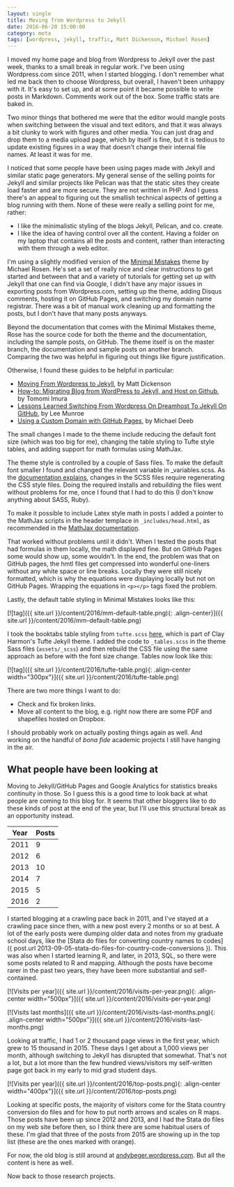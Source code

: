 ```yaml
---
layout: single
title: Moving from Wordpress to Jekyll
date: 2016-06-20 15:00:00
category: meta
tags: [wordpress, jekyll, traffic, Matt Dickenson, Michael Rosen]
---
```


I moved my home page and blog from Wordpress to Jekyll over the past week, thanks to a small break in regular work. I've been using Wordpress.com since 2011, when I started blogging. I don't remember what led me back then to choose Wordpress, but overall, I haven't been unhappy with it. It's easy to set up, and at some point it became possible to write posts in Markdown. Comments work out of the box. Some traffic stats are baked in. 

Two minor things that bothered me were that the editor would mangle posts when switching between the visual and text editors, and that it was always a bit clunky to work with figures and other media. You can just drag and drop them to a media upload page, which by itself is fine, but it is tedious to update existing figures in a way that doesn't change their internal file names. At least it was for me. 

I noticed that some people have been using pages made with Jekyll and similar static page generators. My general sense of the selling points for Jekyll and similar projects like Pelican was that the static sites they create load faster and are more secure. They are not written in PHP. And I guess there's an appeal to figuring out the smallish technical aspects of getting a blog running with them. None of these were really a selling point for me, rather:

- I like the minimalistic styling of the blogs Jekyll, Pelican, and co. create. 
- I like the idea of having control over all the content. Having a folder on my laptop that contains all the posts and content, rather than interacting with them through a web editor. 

I'm using a slightly modified version of the [Minimal Mistakes](https://mmistakes.github.io/minimal-mistakes/) theme by Michael Rosen. He's set a set of really nice and clear instructions to get started and between that and a variety of tutorials for getting set up with Jekyll that one can find via Google, I didn't have any major issues in exporting posts from Wordpress.com, setting up the theme, adding Disqus comments, hosting it on GitHub Pages, and switching my domain name registrar. There was a bit of manual work cleaning up and formatting the posts, but I don't have that many posts anyways. 

Beyond the documentation that comes with the Minimal Mistakes theme, Rose has the source code for both the theme and the documentation, including the sample posts, on GitHub. The theme itself is on the master branch, the documentation and sample posts on another branch. Comparing the two was helpful in figuring out things like figure justification. 

Otherwise, I found these guides to be helpful in particular:

- [Moving From Wordpress to Jekyll](http://mattdickenson.com/2016/02/29/moving-from-wordpress-to-jekyll/), by Matt Dickenson
- [How-to: Migrating Blog from WordPress to Jekyll, and Host on Github](http://www.girliemac.com/blog/2013/12/27/wordpress-to-jekyll/), by Tomomi Imura
- [Lessons Learned Switching From Wordpress On Dreamhost To Jekyll On GitHub](http://www.leemunroe.com/moving-wordpress-dreamhost-to-jekyll-github/), by Lee Munroe
- [Using a Custom Domain with GitHub Pages](http://michaeljdeeb.com/blog/using-a-custom-domain-with-github-pages/), by Michael Deeb

The small changes I made to the theme include reducing the default font size (which was too big for me), changing the table styling to Tufte style tables, and adding support for math formulas using MathJax. 

The theme style is controlled by a couple of Sass files. To make the default font smaller I found and changed the relevant variable in _variables.scss. As the [documentation explains](https://mmistakes.github.io/minimal-mistakes/docs/stylesheets/), changes in the SCSS files require regenerating the CSS style files. Doing the required installs and rebuilding the files went without problems for me, once I found that I had to do this (I don't know anything about SASS, Ruby).  

To make it possible to include Latex style math in posts I added a pointer to the MathJax scripts in the header templace in `_includes/head.html`, as recommended in the [MathJax documentation](https://docs.mathjax.org/en/latest/start.html). 

That worked without problems until it didn't. When I tested the posts that had formulas in them locally, the math displayed fine. But on GitHub Pages some would show up, some wouldn't. In the end, the problem was that on GitHub pages, the hmtl files get compressed into wonderful one-liners without any white space or line breaks. Locally they were still nicely formatted, which is why the equations were displaying locally but not on GitHub Pages. Wrapping the equations in `<p></p>` tags fixed the problem. 

Lastly, the default table styling in Minimal Mistakes looks like this: 

[![tag]({{ site.url }}/content/2016/mm-default-table.png){: .align-center}]({{ site.url }}/content/2016/mm-default-table.png)

I took the booktabs table styling from `tufte.scss` [here](https://github.com/clayh53/tufte-jekyll/tree/master/css), which is part of Clay Harmon's Tufte Jekyll theme. I added the code to `_tables.scss` in the theme Sass files (`assets/_scss`) and then rebuild the CSS file using the same approach as before with the font size change. Tables now look like this:

[![tag]({{ site.url }}/content/2016/tufte-table.png){: .align-center width="300px"}]({{ site.url }}/content/2016/tufte-table.png)

There are two more things I want to do:

- Check and fix broken links. 
- Move all content to the blog, e.g. right now there are some PDF and shapefiles hosted on Dropbox. 

I should probably work on actually posting things again as well. And working on the handful of *bona fide* academic projects I still have hanging in the air. 

## What people have been looking at

Moving to Jekyll/GitHub Pages and Google Analytics for statistics breaks continuity in those. So I guess this is a good time to look back at what people are coming to this blog for. It seems that other bloggers like to do these kinds of post at the end of the year, but I'll use this structural break as an opportunity instead. 

| Year | Posts |
|------|-------|
| 2011 | 9 |
| 2012 | 6 |
| 2013 | 10 |
| 2014 | 7 |
| 2015 | 5 |
| 2016 | 2 |

I started blogging at a crawling pace back in 2011, and I've stayed at a crawling pace since then, with a new post every 2 months or so at best. A lot of the early posts were dumping older data and notes from my graduate school days, like the [Stata do files for converting country names to codes]({ post.url 2013-09-05-stata-do-files-for-country-code-conversions }). This was also when I started learning R, and later, in 2013, SQL, so there were some posts related to R and mapping. Although the posts have become rarer in the past two years, they have been more substantial and self-contained.  

[![Visits per year]({{ site.url }}/content/2016/visits-per-year.png){: .align-center width="500px"}]({{ site.url }}/content/2016/visits-per-year.png)

[![Visits last months]({{ site.url }}/content/2016/visits-last-months.png){: .align-center width="500px"}]({{ site.url }}/content/2016/visits-last-months.png)

Looking at traffic, I had 1 or 2 thousand page views in the first year, which grew to 15 thousand in 2015. These days I get about a 1,000 views per month, although switching to Jekyll has disrupted that somewhat. That's not a lot, but a lot more than the few hundred views/visitors my self-written page got back in my early to mid grad student days. 

[![Visits per year]({{ site.url }}/content/2016/top-posts.png){: .align-center width="400px"}]({{ site.url }}/content/2016/top-posts.png)

Looking at specific posts, the majority of visitors come for the Stata country conversion do files and for how to put north arrows and scales on R maps. Those posts have been up since 2012 and 2013, and I had the Stata do files on my web site before then, so I think there are some habitual users of these. I'm glad that three of the posts from 2015 are showing up in the top list (these are the ones marked with orange). 

For now, the old blog is still around at [andybeger.wordpress.com](http://andybeger.wordpress.com). But all the content is here as well. 

Now back to those research projects. 

